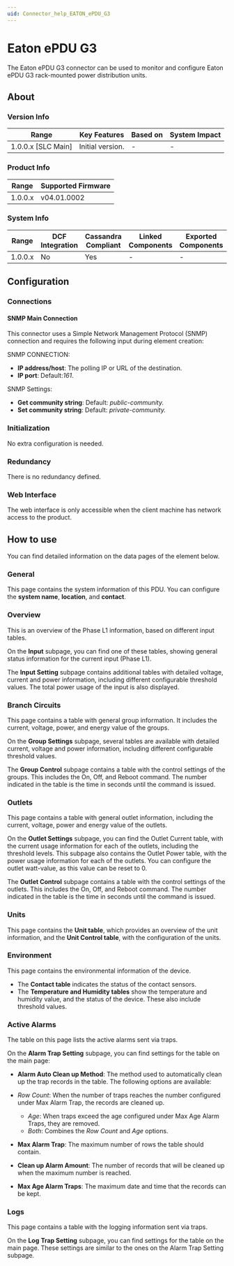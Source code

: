 ```yaml
---
uid: Connector_help_EATON_ePDU_G3
---
```


# Eaton ePDU G3

The Eaton ePDU G3 connector can be used to monitor and configure Eaton ePDU G3 rack-mounted power distribution units.

## About

### Version Info

| Range                | Key Features     | Based on     | System Impact     |
|----------------------|------------------|--------------|-------------------|
| 1.0.0.x [SLC Main]   | Initial version. | -            | -                 |

### Product Info

| Range     | Supported Firmware     |
|-----------|------------------------|
| 1.0.0.x   | v04.01.0002            |

### System Info

| Range     | DCF Integration     | Cassandra Compliant     | Linked Components     | Exported Components     |
|-----------|---------------------|-------------------------|-----------------------|-------------------------|
| 1.0.0.x   | No                  | Yes                     | -                     | -                       |

## Configuration

### Connections

#### SNMP Main Connection

This connector uses a Simple Network Management Protocol (SNMP) connection and requires the following input during element creation:

SNMP CONNECTION:

- **IP address/host**: The polling IP or URL of the destination.
- **IP port**: Default:*161*.

SNMP Settings:

- **Get community string**: Default: *public-community.*
- **Set community string**: Default: *private-community.*

### Initialization

No extra configuration is needed.

### Redundancy

There is no redundancy defined.

### Web Interface

The web interface is only accessible when the client machine has network access to the product.

## How to use

You can find detailed information on the data pages of the element below.

### General

This page contains the system information of this PDU. You can configure the **system name**, **location**, and **contact**.

### Overview

This is an overview of the Phase L1 information, based on different input tables.

On the **Input** subpage, you can find one of these tables, showing general status information for the current input (Phase L1).

The **Input Setting** subpage contains additional tables with detailed voltage, current and power information, including different configurable threshold values. The total power usage of the input is also displayed.

### Branch Circuits

This page contains a table with general group information. It includes the current, voltage, power, and energy value of the groups.

On the **Group Settings** subpage, several tables are available with detailed current, voltage and power information, including different configurable threshold values.

The **Group Control** subpage contains a table with the control settings of the groups. This includes the On, Off, and Reboot command. The number indicated in the table is the time in seconds until the command is issued.

### Outlets

This page contains a table with general outlet information, including the current, voltage, power and energy value of the outlets.

On the **Outlet Settings** subpage, you can find the Outlet Current table, with the current usage information for each of the outlets, including the threshold levels. This subpage also contains the Outlet Power table, with the power usage information for each of the outlets. You can configure the outlet watt-value, as this value can be reset to 0.

The **Outlet Control** subpage contains a table with the control settings of the outlets. This includes the On, Off, and Reboot command. The number indicated in the table is the time in seconds until the command is issued.

### Units

This page contains the **Unit table**, which provides an overview of the unit information, and the **Unit Control table**, with the configuration of the units.

### Environment

This page contains the environmental information of the device.

- The **Contact table** indicates the status of the contact sensors.
- The **Temperature and Humidity tables** show the temperature and humidity value, and the status of the device. These also include threshold values.

### Active Alarms

The table on this page lists the active alarms sent via traps.

On the **Alarm Trap Setting** subpage, you can find settings for the table on the main page:

- **Alarm Auto Clean up Method**: The method used to automatically clean up the trap records in the table. The following options are available:

- *Row Count*: When the number of traps reaches the number configured under Max Alarm Trap, the records are cleaned up.
  - *Age*: When traps exceed the age configured under Max Age Alarm Traps, they are removed.
  - *Both*: Combines the *Row Count* and *Age* options.

- **Max Alarm Trap**: The maximum number of rows the table should contain.

- **Clean up Alarm Amount**: The number of records that will be cleaned up when the maximum number is reached.

- **Max Age Alarm Traps**: The maximum date and time that the records can be kept.

### Logs

This page contains a table with the logging information sent via traps.

On the **Log** **Trap Setting** subpage, you can find settings for the table on the main page. These settings are similar to the ones on the Alarm Trap Setting subpage.

